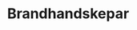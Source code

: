 ---
title: 'Brandhandskepar'
symbol_image: '/images/symbols/kr/94.svg'
weight: 94
card: true
card_color: 'bg-symbol-red'
---